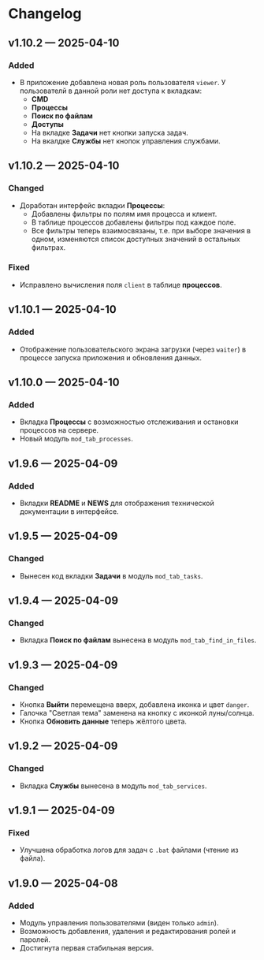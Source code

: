 # Changelog

## v1.10.2 — 2025-04-10
### Added
- В приложение добавлена новая роль пользователя `viewer`. У пользователй в данной роли нет доступа к вкладкам:
    - **CMD**
    - **Процессы**
    - **Поиск по файлам**
    - **Доступы**
    - На вкладке **Задачи** нет кнопки запуска задач.
    - На вкалдке **Службы** нет кнопок управления службами.

## v1.10.2 — 2025-04-10
### Changed
- Доработан интерфейс вкладки **Процессы**:
    - Добавлены фильтры по полям имя процесса и клиент.
    - В таблице процессов добавлены фильтры под каждое поле.
    - Все фильтры теперь взаимосвязаны, т.е. при выборе значения в одном, изменяются список доступных значений в остальных фильтрах.
### Fixed
- Исправлено вычисления поля `client` в таблице **процессов**.

## v1.10.1 — 2025-04-10
### Added
- Отображение пользовательского экрана загрузки (через `waiter`) в процессе запуска приложения и обновления данных.

## v1.10.0 — 2025-04-10
### Added
- Вкладка **Процессы** с возможностью отслеживания и остановки процессов на сервере.
- Новый модуль `mod_tab_processes`.

## v1.9.6 — 2025-04-09
### Added
- Вкладки **README** и **NEWS** для отображения технической документации в интерфейсе.

## v1.9.5 — 2025-04-09
### Changed
- Вынесен код вкладки **Задачи** в модуль `mod_tab_tasks`.

## v1.9.4 — 2025-04-09
### Changed
- Вкладка **Поиск по файлам** вынесена в модуль `mod_tab_find_in_files`.

## v1.9.3 — 2025-04-09
### Changed
- Кнопка **Выйти** перемещена вверх, добавлена иконка и цвет `danger`.
- Галочка "Светлая тема" заменена на кнопку с иконкой луны/солнца.
- Кнопка **Обновить данные** теперь жёлтого цвета.

## v1.9.2 — 2025-04-09
### Changed
- Вкладка **Службы** вынесена в модуль `mod_tab_services`.

## v1.9.1 — 2025-04-09
### Fixed
- Улучшена обработка логов для задач с `.bat` файлами (чтение из файла).

## v1.9.0 — 2025-04-08
### Added
- Модуль управления пользователями (виден только `admin`).
- Возможность добавления, удаления и редактирования ролей и паролей.
- Достигнута первая стабильная версия.
